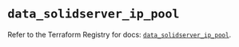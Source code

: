 # `data_solidserver_ip_pool`

Refer to the Terraform Registry for docs: [`data_solidserver_ip_pool`](https://registry.terraform.io/providers/efficientip-labs/solidserver/1.1.25/docs/data-sources/ip_pool).
